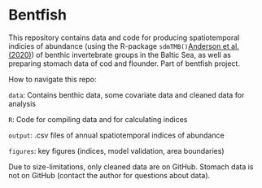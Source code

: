 # Bentfish

This repository contains data and code for producing spatiotemporal indicies of abundance (using the R-package `sdmTMB()`[Anderson et al. (2020)](https://github.com/pbs-assess/sdmTMB)) of benthic invertebrate groups in the Baltic Sea, as well as preparing stomach data of cod and flounder. Part of bentfish project.

How to navigate this repo: 

`data`: Contains benthic data, some covariate data and cleaned data for analysis

`R`: Code for compiling data and for calculating indices

`output`: .csv files of annual spatiotemporal indices of abundance

`figures`: key figures (indices, model validation, area boundaries)

Due to size-limitations, only cleaned data are on GitHub. Stomach data is not on GitHub (contact the author for questions about data).